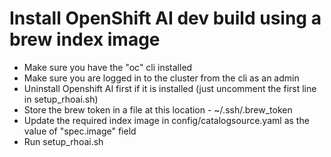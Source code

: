 # Install OpenShift AI dev build using a brew index image
* Make sure you have the "oc" cli installed
* Make sure you are logged in to the cluster from the cli as an admin
* Uninstall Openshift AI first if it is installed (just uncomment the first line in setup_rhoai.sh)
* Store the brew token in a file at this location - ~/.ssh/.brew_token
* Update the required index image in config/catalogsource.yaml as the value of "spec.image" field
* Run setup_rhoai.sh